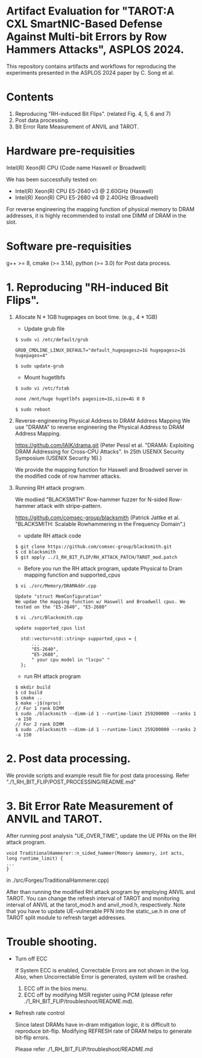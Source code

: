 # Artifact Evaluation for "TAROT:A CXL SmartNIC-Based Defense Against Multi-bit Errors by Row Hammers Attacks", ASPLOS 2024.
This repository contains artifacts and workflows for reproducing the experiments presented in the ASPLOS 2024 paper by C. Song et al.

# Contents
1. Reproducing "RH-induced Bit Flips". (related Fig. 4, 5, 6 and 7)
2. Post data processing.
3. Bit Error Rate Measurement of ANVIL and TAROT.

# Hardware pre-requisities
Intel(R) Xeon(R) CPU (Code name Haswell or Broadwell)

We has been successfully tested on:
- Intel(R) Xeon(R) CPU E5-2640 v3 @ 2.60GHz (Haswell)
- Intel(R) Xeon(R) CPU E5-2680 v4 @ 2.40GHz (Broadwell)

For reverse engineering the mapping function of physical memory to DRAM addresses, it is highly recommended to install one DIMM of DRAM in the slot.

# Software pre-requisities

g++ >= 8,  cmake (>= 3.14),
python (>= 3.0) for Post data process.

# 1. Reproducing "RH-induced Bit Flips".

1) Allocate N * 1GB hugepages on boot time. (e.g., 4 * 1GB)

   - Update grub file
   ```  
   $ sudo vi /etc/default/grub
   ```
   
   ```
   GRUB_CMDLINE_LINUX_DEFAULT="default_hugepagesz=1G hugepagesz=1G hugepages=4"
   ```
   
   ```
   $ sudo update-grub
   ```

   - Mount hugetlbfs

   ```  
   $ sudo vi /etc/fstab
   ```
   
   ```
   none /mnt/huge hugetlbfs pagesize=1G,size=4G 0 0
   ```

   ```  
   $ sudo reboot
   ```

2) Reverse-engineering Physical Address to DRAM Address Mapping
   We use "DRAMA" to reverse engineering the Physical Address to DRAM Address Mapping.
   
   https://github.com/IAIK/drama.git
   (Peter Pessl et al. "DRAMA: Exploiting DRAM Addressing for Cross-CPU Attacks". In 25th USENIX Security Symposium (USENIX Security 16).)

   We provide the mapping function for Haswell and Broadwell server in the modified code of row hammer attacks.

3) Running RH attack program.

   We modiied "BLACKSMITH" Row-hammer fuzzer for N-sided Row-hammer attack with stripe-pattern.

   https://github.com/comsec-group/blacksmith
   (Patrick Jattke et al. "BLACKSMITH: Scalable Rowhammering in the Frequency Domain".)

   - update RH attack code
     
   ```  
   $ git clone https://github.com/comsec-group/blacksmith.git
   $ cd blacksmith
   $ git apply ../1_RH_BIT_FLIP/RH_ATTACK_PATCH/TAROT_mod.patch
   ```

   - Before you run the RH attack program, update Physical to Dram mapping function and supported_cpus

   ```  
   $ vi ./src/Memory/DRAMAddr.cpp

   Update "struct MemConfiguration"
   We updae the mapping function w/ Haswell and Broadwell cpus. We tested on the "E5-2640", "E5-2680"
   ```

   ```  
   $ vi ./src/Blacksmith.cpp

   update supported_cpus list

     std::vector<std::string> supported_cpus = {
         ...
         "E5-2640",
         "E5-2680",
         " your cpu model in "lscpu" "
     };
   ```
   
   - run RH attack program
     
   ```  
   $ mkdir build
   $ cd build
   $ cmake ..
   $ make -j$(nproc)
   // For 1 rank DIMM
   $ sudo ./blacksmith --dimm-id 1 --runtime-limit 259200000 --ranks 1 -a 150
   // For 2 rank DIMM
   $ sudo ./blacksmith --dimm-id 1 --runtime-limit 259200000 --ranks 2 -a 150
   ```

# 2. Post data processing.

   We provide scripts and example result file for post data processing.
   Refer "./1_RH_BIT_FLIP/POST_PROCESSING/README.md"


# 3. Bit Error Rate Measurement of ANVIL and TAROT.

   After running post analysis "UE_OVER_TIME", update the UE PFNs on the RH attack program.
   
   ```
   void TraditionalHammerer::n_sided_hammer(Memory &memory, int acts, long runtime_limit) {
   ...
   }
   ```

   in ./src/Forges/TraditionalHammerer.cpp)

   After than running the modified RH attack program by employing ANVIL and TAROT.
   You can change the refresh interval of TAROT and monitoring interval of ANVIL at the tarot_mod.h and anvil_mod.h, respectively.
   Note that you have to update UE-vulnerable PFN into the static_ue.h in one of TAROT split module to refresh target addresses.

   

# Trouble shooting.

   - Turn off ECC
     
     If System ECC is enabled, Correctable Errors are not shown in the log. Also, when Uncorrectable Error is generated, system will be crashed.
     
     1) ECC off in the bios menu.
     2) ECC off by modifying MSR register using PCM (please refer ./1_RH_BIT_FLIP/troubleshoot/README.md).
        
   - Refresh rate control
     
     Since latest DRAMs have in-dram mitigation logic, it is difficult to reproduce bit-flip.
     Modifying REFRESH rate of DRAM helps to generate bit-flip errors.
     
     Please refer ./1_RH_BIT_FLIP/troubleshoot/README.md
